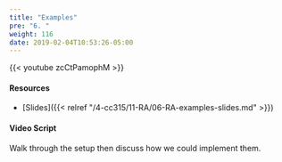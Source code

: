 ```yaml
---
title: "Examples"
pre: "6. "
weight: 116
date: 2019-02-04T10:53:26-05:00
---
```


{{< youtube zcCtPamophM >}}

#### Resources
* [Slides]({{< relref "/4-cc315/11-RA/06-RA-examples-slides.md" >}})

#### Video Script

Walk through the setup then discuss how we could implement them.